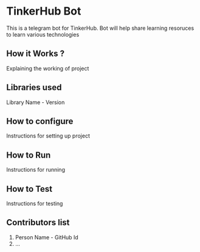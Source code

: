 # TinkerHub Bot 
This is a telegram bot for TinkerHub. Bot will help share learning resoruces to learn various technologies
## How it Works ?
Explaining the working of project
## Libraries used
Library Name - Version
## How to configure
Instructions for setting up project
## How to Run
Instructions for running
## How to Test 
Instructions for testing  
## Contributors list
1. Person Name - GitHub Id
2. ...

